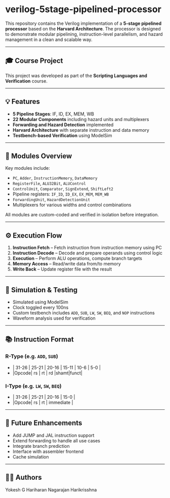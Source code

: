# verilog-5stage-pipelined-processor

This repository contains the Verilog implementation of a **5-stage pipelined processor** based on the **Harvard Architecture**. The processor is designed to demonstrate modular pipelining, instruction-level parallelism, and hazard management in a clean and scalable way.

---

## 🎓 Course Project

This project was developed as part of the **Scripting Languages and Verification** course.

---

## 💡 Features

- **5 Pipeline Stages**: IF, ID, EX, MEM, WB  
- **22 Modular Components** including hazard units and multiplexers  
- **Forwarding and Hazard Detection** implemented  
- **Harvard Architecture** with separate instruction and data memory  
- **Testbench-based Verification** using ModelSim

---

## 🧩 Modules Overview

Key modules include:

- `PC`, `Adder`, `InstructionMemory`, `DataMemory`
- `RegisterFile`, `ALU32Bit`, `ALUControl`
- `ControlUnit`, `Comparator`, `SignExtend`, `ShiftLeft2`
- Pipeline registers: `IF_ID`, `ID_EX`, `EX_MEM`, `MEM_WB`
- `ForwardingUnit`, `HazardDetectionUnit`
- Multiplexers for various widths and control combinations

All modules are custom-coded and verified in isolation before integration.

---

## ⚙️ Execution Flow

1. **Instruction Fetch** – Fetch instruction from instruction memory using PC  
2. **Instruction Decode** – Decode and prepare operands using control logic  
3. **Execution** – Perform ALU operations, compute branch targets  
4. **Memory Access** – Read/write data from/to memory  
5. **Write Back** – Update register file with the result

---

## 🧪 Simulation & Testing

- Simulated using ModelSim
- Clock toggled every 100ns
- Custom testbench includes `ADD`, `SUB`, `LW`, `SW`, `BEQ`, and `NOP` instructions
- Waveform analysis used for verification

---

## 📚 Instruction Format

### R-Type (e.g. `ADD`, `SUB`)
- | 31-26 | 25-21 | 20-16 | 15-11 | 10-6 | 5-0 | 
- |Opcode| rs | rt | rd |shamt|funct|



### I-Type (e.g. `LW`, `SW`, `BEQ`)
- | 31-26 | 25-21 | 20-16 | 15-0 | 
- |Opcode| rs | rt | immediate |


---

## 📌 Future Enhancements

- Add JUMP and JAL instruction support  
- Extend forwarding to handle all use cases  
- Integrate branch prediction  
- Interface with assembler frontend  
- Cache simulation

---

## 👨‍💻 Authors

Yokesh G 
Hariharan Nagarajan
Harikrisshna 
